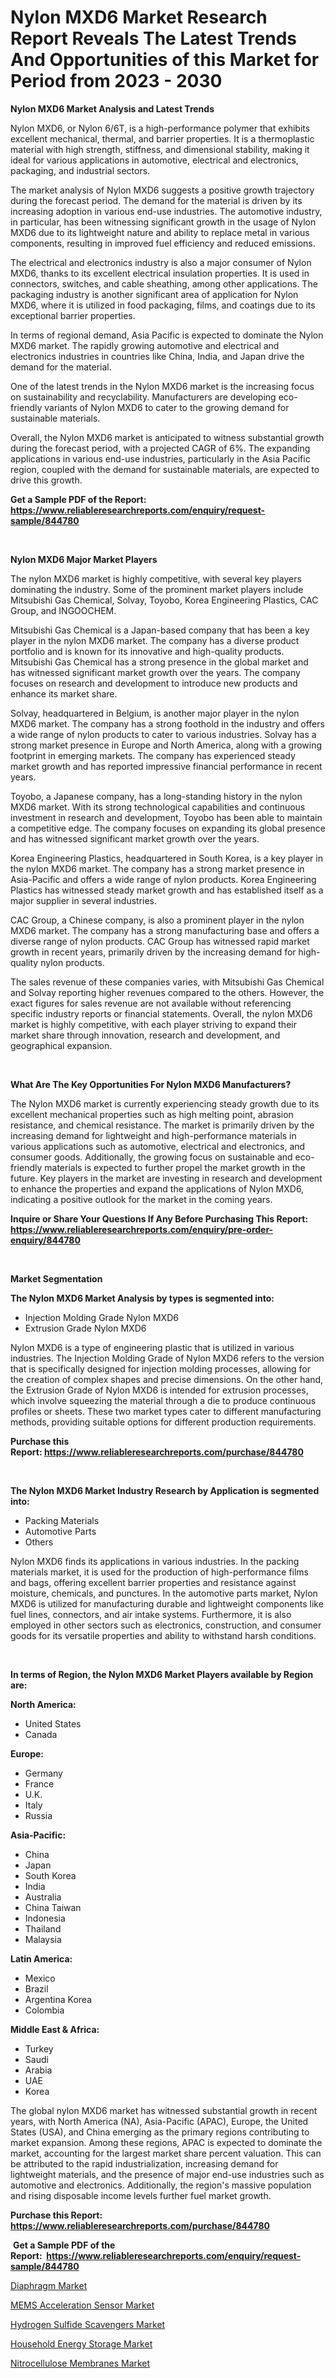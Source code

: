 <p><h1>Nylon MXD6 Market Research Report Reveals The Latest Trends And Opportunities of this Market for Period from 2023 - 2030</h1></p><p><strong>Nylon MXD6 Market Analysis and Latest Trends</strong></p>
<p><p>Nylon MXD6, or Nylon 6/6T, is a high-performance polymer that exhibits excellent mechanical, thermal, and barrier properties. It is a thermoplastic material with high strength, stiffness, and dimensional stability, making it ideal for various applications in automotive, electrical and electronics, packaging, and industrial sectors.</p><p>The market analysis of Nylon MXD6 suggests a positive growth trajectory during the forecast period. The demand for the material is driven by its increasing adoption in various end-use industries. The automotive industry, in particular, has been witnessing significant growth in the usage of Nylon MXD6 due to its lightweight nature and ability to replace metal in various components, resulting in improved fuel efficiency and reduced emissions.</p><p>The electrical and electronics industry is also a major consumer of Nylon MXD6, thanks to its excellent electrical insulation properties. It is used in connectors, switches, and cable sheathing, among other applications. The packaging industry is another significant area of application for Nylon MXD6, where it is utilized in food packaging, films, and coatings due to its exceptional barrier properties.</p><p>In terms of regional demand, Asia Pacific is expected to dominate the Nylon MXD6 market. The rapidly growing automotive and electrical and electronics industries in countries like China, India, and Japan drive the demand for the material.</p><p>One of the latest trends in the Nylon MXD6 market is the increasing focus on sustainability and recyclability. Manufacturers are developing eco-friendly variants of Nylon MXD6 to cater to the growing demand for sustainable materials.</p><p>Overall, the Nylon MXD6 market is anticipated to witness substantial growth during the forecast period, with a projected CAGR of 6%. The expanding applications in various end-use industries, particularly in the Asia Pacific region, coupled with the demand for sustainable materials, are expected to drive this growth.</p></p>
<p><strong>Get a Sample PDF of the Report:&nbsp; <a href="https://www.reliableresearchreports.com/enquiry/request-sample/844780">https://www.reliableresearchreports.com/enquiry/request-sample/844780</a></strong></p>
<p>&nbsp;</p>
<p><strong>Nylon MXD6 Major Market Players</strong></p>
<p><p>The nylon MXD6 market is highly competitive, with several key players dominating the industry. Some of the prominent market players include Mitsubishi Gas Chemical, Solvay, Toyobo, Korea Engineering Plastics, CAC Group, and INGOOCHEM.</p><p>Mitsubishi Gas Chemical is a Japan-based company that has been a key player in the nylon MXD6 market. The company has a diverse product portfolio and is known for its innovative and high-quality products. Mitsubishi Gas Chemical has a strong presence in the global market and has witnessed significant market growth over the years. The company focuses on research and development to introduce new products and enhance its market share.</p><p>Solvay, headquartered in Belgium, is another major player in the nylon MXD6 market. The company has a strong foothold in the industry and offers a wide range of nylon products to cater to various industries. Solvay has a strong market presence in Europe and North America, along with a growing footprint in emerging markets. The company has experienced steady market growth and has reported impressive financial performance in recent years.</p><p>Toyobo, a Japanese company, has a long-standing history in the nylon MXD6 market. With its strong technological capabilities and continuous investment in research and development, Toyobo has been able to maintain a competitive edge. The company focuses on expanding its global presence and has witnessed significant market growth over the years.</p><p>Korea Engineering Plastics, headquartered in South Korea, is a key player in the nylon MXD6 market. The company has a strong market presence in Asia-Pacific and offers a wide range of nylon products. Korea Engineering Plastics has witnessed steady market growth and has established itself as a major supplier in several industries.</p><p>CAC Group, a Chinese company, is also a prominent player in the nylon MXD6 market. The company has a strong manufacturing base and offers a diverse range of nylon products. CAC Group has witnessed rapid market growth in recent years, primarily driven by the increasing demand for high-quality nylon products.</p><p>The sales revenue of these companies varies, with Mitsubishi Gas Chemical and Solvay reporting higher revenues compared to the others. However, the exact figures for sales revenue are not available without referencing specific industry reports or financial statements. Overall, the nylon MXD6 market is highly competitive, with each player striving to expand their market share through innovation, research and development, and geographical expansion.</p></p>
<p>&nbsp;</p>
<p><strong>What Are The Key Opportunities For Nylon MXD6 Manufacturers?</strong></p>
<p><p>The Nylon MXD6 market is currently experiencing steady growth due to its excellent mechanical properties such as high melting point, abrasion resistance, and chemical resistance. The market is primarily driven by the increasing demand for lightweight and high-performance materials in various applications such as automotive, electrical and electronics, and consumer goods. Additionally, the growing focus on sustainable and eco-friendly materials is expected to further propel the market growth in the future. Key players in the market are investing in research and development to enhance the properties and expand the applications of Nylon MXD6, indicating a positive outlook for the market in the coming years.</p></p>
<p><strong>Inquire or Share Your Questions If Any Before Purchasing This Report: <a href="https://www.reliableresearchreports.com/enquiry/pre-order-enquiry/844780">https://www.reliableresearchreports.com/enquiry/pre-order-enquiry/844780</a></strong></p>
<p>&nbsp;</p>
<p><strong>Market Segmentation</strong></p>
<p><strong>The Nylon MXD6 Market Analysis by types is segmented into:</strong></p>
<p><ul><li>Injection Molding Grade Nylon MXD6</li><li>Extrusion Grade Nylon MXD6</li></ul></p>
<p><p>Nylon MXD6 is a type of engineering plastic that is utilized in various industries. The Injection Molding Grade of Nylon MXD6 refers to the version that is specifically designed for injection molding processes, allowing for the creation of complex shapes and precise dimensions. On the other hand, the Extrusion Grade of Nylon MXD6 is intended for extrusion processes, which involve squeezing the material through a die to produce continuous profiles or sheets. These two market types cater to different manufacturing methods, providing suitable options for different production requirements.</p></p>
<p><strong>Purchase this Report:&nbsp;<a href="https://www.reliableresearchreports.com/purchase/844780">https://www.reliableresearchreports.com/purchase/844780</a></strong></p>
<p>&nbsp;</p>
<p><strong>The Nylon MXD6 Market Industry Research by Application is segmented into:</strong></p>
<p><ul><li>Packing Materials</li><li>Automotive Parts</li><li>Others</li></ul></p>
<p><p>Nylon MXD6 finds its applications in various industries. In the packing materials market, it is used for the production of high-performance films and bags, offering excellent barrier properties and resistance against moisture, chemicals, and punctures. In the automotive parts market, Nylon MXD6 is utilized for manufacturing durable and lightweight components like fuel lines, connectors, and air intake systems. Furthermore, it is also employed in other sectors such as electronics, construction, and consumer goods for its versatile properties and ability to withstand harsh conditions.</p></p>
<p>&nbsp;</p>
<p><strong>In terms of Region, the Nylon MXD6 Market Players available by Region are:</strong></p>
<p>
    <p> <strong> North America: </strong>
        <ul>
            <li>United States</li>
            <li>Canada</li>
        </ul>
        </p> 
    <p> <strong> Europe: </strong>
        <ul>
            <li>Germany</li>
            <li>France</li>
            <li>U.K.</li>
            <li>Italy</li>
            <li>Russia</li>
        </ul>
        </p> 
    <p> <strong> Asia-Pacific: </strong>
        <ul>
            <li>China</li>
            <li>Japan</li>
            <li>South Korea</li>
            <li>India</li>
            <li>Australia</li>
            <li>China Taiwan</li>
            <li>Indonesia</li>
            <li>Thailand</li>
            <li>Malaysia</li>
        </ul>
        </p> 
    <p> <strong> Latin America: </strong>
        <ul>
            <li>Mexico</li>
            <li>Brazil</li>
            <li>Argentina Korea</li>
            <li>Colombia</li>
        </ul>
        </p> 
    <p> <strong> Middle East & Africa: </strong>
        <ul>
            <li>Turkey</li>
            <li>Saudi</li>
            <li>Arabia</li>
            <li>UAE</li>
            <li>Korea</li>
        </ul>
    </p>
    </p>
<p><p>The global nylon MXD6 market has witnessed substantial growth in recent years, with North America (NA), Asia-Pacific (APAC), Europe, the United States (USA), and China emerging as the primary regions contributing to market expansion. Among these regions, APAC is expected to dominate the market, accounting for the largest market share percent valuation. This can be attributed to the rapid industrialization, increasing demand for lightweight materials, and the presence of major end-use industries such as automotive and electronics. Additionally, the region's massive population and rising disposable income levels further fuel market growth.</p></p>
<p><strong>Purchase this Report: <a href="https://www.reliableresearchreports.com/purchase/844780">https://www.reliableresearchreports.com/purchase/844780</a></strong></p>
<p>&nbsp;<strong>Get a Sample PDF of the Report:&nbsp;&nbsp;<a href="https://www.reliableresearchreports.com/enquiry/request-sample/844780">https://www.reliableresearchreports.com/enquiry/request-sample/844780</a></strong></p>
<p><strong></strong></p>
<p><p><a href="https://medium.com/@nathanl41025/decoding-diaphragm-market-metrics-market-share-trends-and-growth-patterns-05280641b3fc">Diaphragm Market</a></p><p><a href="https://medium.com/@kabirkhanrp23/decoding-mems-acceleration-sensor-market-metrics-market-share-trends-and-growth-patterns-077d4b1d1c0f">MEMS Acceleration Sensor Market</a></p><p><a href="https://github.com/jonneygiverf/Market-Research-Report-List-1/blob/main/hydrogen-sulfide-scavengers-market.md">Hydrogen Sulfide Scavengers Market</a></p><p><a href="https://medium.com/@keenanmarks2023/household-energy-storage-market-size-market-outlook-and-market-forecast-2023-to-2030-90e24aad1b69">Household Energy Storage Market</a></p><p><a href="https://github.com/dziulagalemab/Market-Research-Report-List-1/blob/main/nitrocellulose-membranes-market.md">Nitrocellulose Membranes Market</a></p></p>